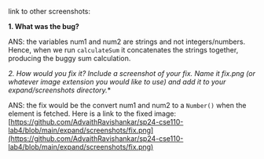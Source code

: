 link to other screenshots: 

**1. What was the bug?**

ANS: the variables num1 and num2 are strings and not integers/numbers. Hence, when we run `calculateSum` it concatenates the strings together, producing the buggy sum calculation.

*2. How would you fix it? Include a screenshot of your fix. Name it fix.png (or whatever image extension you would like to use) and add it to your expand/screenshots directory.**

ANS: the fix would be the convert num1 and num2 to a `Number()` when the element is fetched. Here is a link to the fixed image: [https://github.com/AdvaithRavishankar/sp24-cse110-lab4/blob/main/expand/screenshots/fix.png](https://github.com/AdvaithRavishankar/sp24-cse110-lab4/blob/main/expand/screenshots/fix.png)
